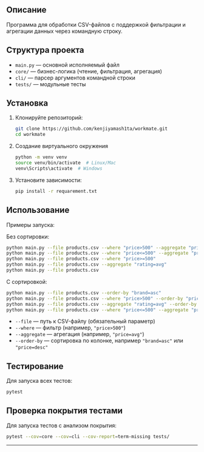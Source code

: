 ## Описание

Программа для обработки CSV-файлов с поддержкой фильтрации и агрегации данных через командную строку.

## Структура проекта

- `main.py` — основной исполняемый файл
- `core/` — бизнес-логика (чтение, фильтрация, агрегация)
- `cli/` — парсер аргументов командной строки
- `tests/` — модульные тесты

## Установка

1. Клонируйте репозиторий:
    ```sh
    git clone https://github.com/kenjiyamash1ta/workmate.git
    cd workmate
    ```

2. Создание виртуального окружения
    ```sh
    python -m venv venv
    source venv/bin/activate  # Linux/Mac
    venv\Scripts\activate  # Windows
    ```
2. Установите зависимости:
    ```sh
    pip install -r requarement.txt
    ```

## Использование

Примеры запуска:

Без сортировки:
```sh
python main.py --file products.csv --where "price>500" --aggregate "price=avg"
python main.py --file products.csv --where "price<=500" --aggregate "price=max"
python main.py --file products.csv --where "price>=500"
python main.py --file products.csv --aggregate "rating=avg"
python main.py --file products.csv
```

С сортировкой:
```sh
python main.py --file products.csv --order-by "brand=asc"
python main.py --file products.csv --where "price>500" --order-by "price=desc"
python main.py --file products.csv --aggregate "rating=avg" --order-by "name=asc"
python main.py --file products.csv --where "price<=500" --aggregate "price=max" --order-by "price=asc"
```
- `--file` — путь к CSV-файлу (обязательный параметр)
- `--where` — фильтр (например, `"price>500"`)
- `--aggregate` — агрегация (например, `"price=avg"`)
- `--order-by` — сортировка по колонке, например `"brand=asc"` или `"price=desc"`

## Тестирование

Для запуска всех тестов:
```sh
pytest
```

## Проверка покрытия тестами

Для запуска тестов с анализом покрытия:
```sh
pytest --cov=core --cov=cli --cov-report=term-missing tests/
```

---
